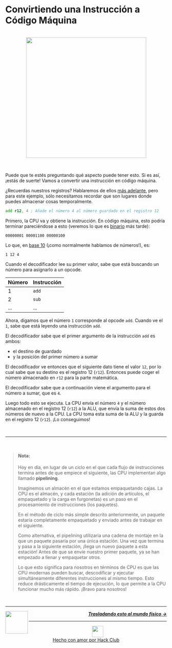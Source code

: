 # Convirtiendo una Instrucción a Código Máquina

<p align="center">
  <br />
  <img width="375" src="https://cloud-ksjv20zq7-hack-club-bot.vercel.app/0communicate.png">
  <br />
</p>

<br />

Puede que te estés preguntando qué aspecto puede tener esto. Si es así, ¡estás de suerte! Vamos a convertir una instrucción en código máquina.

¿Recuerdas nuestros registros? Hablaremos de ellos [más adelante](/es/guia/programar/registros.md), pero para este ejemplo, sólo necesitamos recordar que son lugares donde puedes almacenar cosas temporalmente.


```asm
add r12, 4 ; Añade el número 4 al número guardado en el registro 12
```

Primero, la CPU va y obtiene la instrucción. En código máquina, esto podría terminar pareciéndose a esto (veremos lo que es [binario](/es/mates/systema-de-numeros#binario-base-2) más tarde):

```
00000001 00001100 00000100
```

Lo que, en [base 10](#systema-de-numeros) (¡como normalmente hablamos de números!), es:

```
1 12 4
```

Cuando el decodificador lee su primer valor, sabe que está buscando un número para asignarlo a un opcode.

| Número | Instrucción |
| ------ | ----------- |
| 1      | `add`       |
| 2      | `sub`       |
| ...    | ...         |

Ahora, digamos que el número `1` corresponde al opcode `add`. Cuando ve el `1`, sabe que está leyendo una instrucción `add`.

El decodificador sabe que el primer argumento de la instrucción `add` es ambos:

- el destino de guardado
- y la posición del primer número a sumar

El decodificador ve entonces que el siguiente dato tiene el valor `12`, por lo cual sabe que su destino es el registro 12 (`r12`). Entonces puede coger el número almacenado en `r12` para la parte matemática.

El decodificador sabe que a continuación viene el argumento para el número a sumar, que es `4`.

Luego todo esto se ejecuta. La CPU envía el número `4` y el número almacenado en el registro 12 (`r12`) a la ALU, que envía la suma de estos dos números de nuevo a la CPU. La CPU toma esta suma de la ALU y la guarda en el registro 12 (`r12`). ¡Lo conseguimos!

<br />

---

<br />

> #### Nota:
>
> Hoy en día, en lugar de un ciclo en el que cada flujo de instrucciones termina antes de que empiece el siguiente, las CPU implementan algo llamado **pipelining**.
>
> Imaginemos un almacén en el que estamos empaquetando cajas. La CPU es el almacén, y cada estación (la adición de artículos, el empaquetado y la carga en furgonetas) es un paso en el procesamiento de instrucciones (los paquetes).
>
> En el método de ciclo más simple descrito anteriormente, un paquete estaría completamente empaquetado y enviado antes de trabajar en el siguiente.
>
> Como alternativa, el pipelining utilizaría una cadena de montaje en la que un paquete pasaría por una única estación. Una vez que termina y pasa a la siguiente estación, ¡llega un nuevo paquete a esta estación! Antes de que se envíe nuestro primer paquete, ya se han empezado a llenar y empaquetar otros.
>
> Lo que esto significa para nosotros en términos de CPU es que las CPU modernas pueden buscar, descodificar y ejecutar simultáneamente diferentes instrucciones al mismo tiempo. Esto reduce drásticamente el tiempo de ejecución, lo que permite a la CPU funcionar mucho más rápido. ¡Bravo para nosotros!

<br />

---

<a href="instrucciones.md">
  <picture>
    <source media="(prefers-color-scheme: dark)" srcset="https://cloud-c4m75tmer-hack-club-bot.vercel.app/0back.svg">
    <img align="left" width="70" src="https://cloud-c4m75tmer-hack-club-bot.vercel.app/0back.svg" />
  </picture>
</a>

<p align="right">
  <em>
    <b>
      <a href="mundo-fisico.md">
        Trasladando esto al mundo físico →
      </a>
    </b>
  </em>
</p>

---

<p align="center">
  <a href="https://hackclub.com/">
    <img width="35" src="https://cloud-l0g1cgz4b-hack-club-bot.vercel.app/0h.png"><br/>
    Hecho con amor por Hack Club
  </a>
</p>